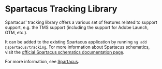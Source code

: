 # Spartacus Tracking Library

Spartacus' tracking library offers a various set of features related to support support, e.g. the TMS support (including the support for Adobe Launch, GTM, etc.).

It can be added to the existing Spartacus application by running `ng add @spartacus/tracking`. For more information about Spartacus schematics, visit the [official Spartacus schematics documentation page](https://sap.github.io/spartacus-docs/schematics/).

For more information, see [Spartacus](https://github.com/SAP/spartacus).
